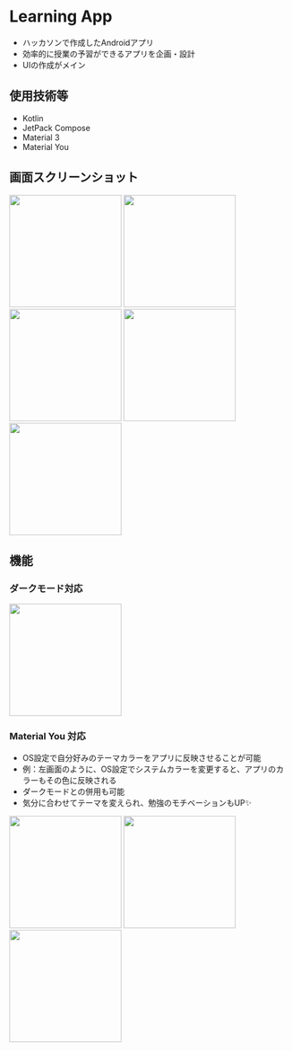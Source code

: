 # Learning App
- ハッカソンで作成したAndroidアプリ
- 効率的に授業の予習ができるアプリを企画・設計
- UIの作成がメイン

## 使用技術等
- Kotlin
- JetPack Compose
- Material 3
- Material You

## 画面スクリーンショット
<img src="https://github.com/user-attachments/assets/23a893ba-da3f-4950-9fbb-a6a93b8cb8a3" width="200px">
<img src="https://github.com/user-attachments/assets/a1f82070-513b-42b0-803a-c1c69ffdfd04" width="200px">
<img src="https://github.com/user-attachments/assets/ff211a12-4b5d-4344-a18d-a91c49982511" width="200px">
<img src="https://github.com/user-attachments/assets/5d831e9e-ce08-406d-b1bd-af9cb104db71" width="200px">
<img src="https://github.com/user-attachments/assets/ee17533d-76d9-4a2f-8238-453390496828" width="200px">

## 機能
### ダークモード対応
<img src="https://github.com/user-attachments/assets/c1af5c49-0b7b-446a-a426-561ec8c6dbf1" width="200px">

### Material You 対応
- OS設定で自分好みのテーマカラーをアプリに反映させることが可能
- 例：左画面のように、OS設定でシステムカラーを変更すると、アプリのカラーもその色に反映される
- ダークモードとの併用も可能
- 気分に合わせてテーマを変えられ、勉強のモチベーションもUP✨
<img src="https://github.com/user-attachments/assets/e8243eba-1abd-44ff-8ed0-01739483d1de" width="200px">
<img src="https://github.com/user-attachments/assets/ba6a75a9-69d0-4301-80d6-41dd0bb6722a" width="200px">
<img src="https://github.com/user-attachments/assets/23240514-01e0-4c5b-84e2-591b57a50d79" width="200px">
